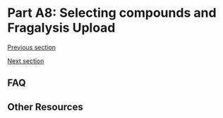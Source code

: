 
# Part A8: Selecting compounds and Fragalysis Upload

[Previous section](A7_CHEMINFORMATICS.md)

[Next section](B1_BB_QUOTE.md)


## FAQ


## Other Resources
